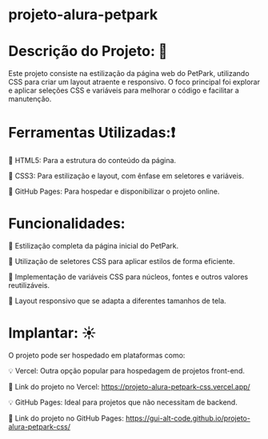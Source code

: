 # projeto-alura-petpark

# Descrição do Projeto: 👀
Este projeto consiste na estilização da página web do PetPark, utilizando CSS para criar um layout atraente e responsivo. O foco principal foi explorar e aplicar seleções CSS e variáveis ​​para melhorar o código e facilitar a manutenção.

# Ferramentas Utilizadas:❗

🎯 HTML5: Para a estrutura do conteúdo da página.

🎯 CSS3: Para estilização e layout, com ênfase em seletores e variáveis.

🎯 GitHub Pages: Para hospedar e disponibilizar o projeto online.

# Funcionalidades: 

🔧 Estilização completa da página inicial do PetPark.

🔧 Utilização de seletores CSS para aplicar estilos de forma eficiente.

🔧 Implementação de variáveis ​​CSS para núcleos, fontes e outros valores reutilizáveis.

🔧 Layout responsivo que se adapta a diferentes tamanhos de tela.

# Implantar: ☀️

O projeto pode ser hospedado em plataformas como:

💡 Vercel: Outra opção popular para hospedagem de projetos front-end.
 
🔎 Link do projeto no Vercel: https://projeto-alura-petpark-css.vercel.app/ 

💡 GitHub Pages: Ideal para projetos que não necessitam de backend.

🔎 Link do projeto no GitHub Pages: https://gui-alt-code.github.io/projeto-alura-petpark-css/
